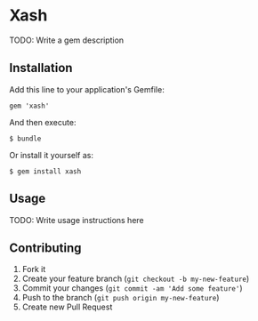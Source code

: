 # Xash

TODO: Write a gem description

## Installation

Add this line to your application's Gemfile:

    gem 'xash'

And then execute:

    $ bundle

Or install it yourself as:

    $ gem install xash

## Usage

TODO: Write usage instructions here

## Contributing

1. Fork it
2. Create your feature branch (`git checkout -b my-new-feature`)
3. Commit your changes (`git commit -am 'Add some feature'`)
4. Push to the branch (`git push origin my-new-feature`)
5. Create new Pull Request
